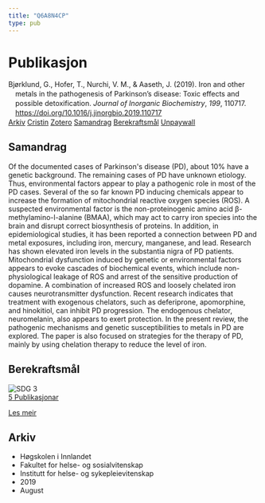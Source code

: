 ```yaml
---
title: "Q6A8N4CP"
type: pub
---
```

<h1>Publikasjon</h1>
<article id="csl-bib-container-Q6A8N4CP" class="csl-bib-container">
  <div class="csl-bib-body" style="line-height: 1.35; padding-left: 1em; text-indent:-1em;">
  <div class="csl-entry">Bj&#xF8;rklund, G., Hofer, T., Nurchi, V. M., &amp; Aaseth, J. (2019). Iron and other metals in the pathogenesis of Parkinson&#x2019;s disease: Toxic effects and possible detoxification. <i>Journal of Inorganic Biochemistry</i>, <i>199</i>, 110717. <a href="https://doi.org/10.1016/j.jinorgbio.2019.110717">https://doi.org/10.1016/j.jinorgbio.2019.110717</a></div>
</div>
  <div class="csl-bib-buttons">
    <a href="#taxonomy-article-Q6A8N4CP" class="csl-bib-button">Arkiv</a>
    <a href="https://app.cristin.no/results/show.jsf?id=1715238" alt="Cristin URL" class="csl-bib-button">Cristin</a>
    <a href="http://zotero.org/groups/5402882/items/Q6A8N4CP" alt="Zotero URL" class="csl-bib-button">Zotero</a>
    <a href="#abstract-article-Q6A8N4CP" class="csl-bib-button">Samandrag</a>
    <a href="#sdg-article-Q6A8N4CP" class="csl-bib-button">Berekraftsmål</a>
    <a href="https://doi.org/10.1016/j.jinorgbio.2019.110717" class="csl-bib-button">Unpaywall</a>
  </div>
  <div id="csl-bib-meta-container-Q6A8N4CP"></div>
</article>
<div id="csl-bib-meta-Q6A8N4CP" class="csl-bib-meta">
  <article id="abstract-article-Q6A8N4CP" class="abstract-article">
    <h1>Samandrag</h1>
    Of the documented cases of Parkinson's disease (PD), about 10% have a genetic background. The remaining cases of PD have unknown etiology. Thus, environmental factors appear to play a pathogenic role in most of the PD cases. Several of the so far known PD inducing chemicals appear to increase the formation of mitochondrial reactive oxygen species (ROS). A suspected environmental factor is the non-proteinogenic amino acid β-methylamino-l-alanine (BMAA), which may act to carry iron species into the brain and disrupt correct biosynthesis of proteins. In addition, in epidemiological studies, it has been reported a connection between PD and metal exposures, including iron, mercury, manganese, and lead. Research has shown elevated iron levels in the substantia nigra of PD patients. Mitochondrial dysfunction induced by genetic or environmental factors appears to evoke cascades of biochemical events, which include non-physiological leakage of ROS and arrest of the sensitive production of dopamine. A combination of increased ROS and loosely chelated iron causes neurotransmitter dysfunction. Recent research indicates that treatment with exogenous chelators, such as deferiprone, apomorphine, and hinokitiol, can inhibit PD progression. The endogenous chelator, neuromelanin, also appears to exert protection. In the present review, the pathogenic mechanisms and genetic susceptibilities to metals in PD are explored. The paper is also focused on strategies for the therapy of PD, mainly by using chelation therapy to reduce the level of iron.
  </article>
  <article id="sdg-article-Q6A8N4CP" class="sdg-article">
    <h1>Berekraftsmål</h1>
    <div class="sdg-container"><div id="sdg3" class="sdg"> <img src="{{< params subfolder >}}images/sdg/sdg03_no.png" class="image" alt="SDG 3"> <div class="sdg-overlay"> <a href="{{< params subfolder >}}no/archive/?sdg=3#archive" class="sdg-publication-count"><span>5</span> Publikasjonar</a> <p><a href="NA" class="sdg-read-more">Les meir</a></p> </div> </div></div>
  </article>
  <article id="taxonomy-article-Q6A8N4CP" class="taxonomy-article">
    <h1>Arkiv</h1>
    <ul>
      <li>Høgskolen i Innlandet</li>
      <li>Fakultet for helse- og sosialvitenskap</li>
      <li>Institutt for helse- og sykepleievitenskap</li>
      <li>2019</li>
      <li>August</li>
    </ul>
  </article>
</div>
